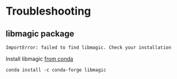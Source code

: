 # Troubleshooting

## libmagic package

```
ImportError: failed to find libmagic. Check your installation
```

Install libmagic [from conda](https://anaconda.org/conda-forge/libmagic)

```
conda install -c conda-forge libmagic
```